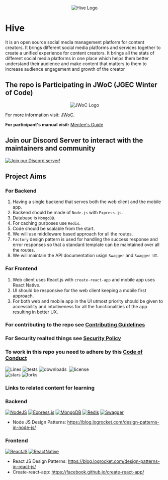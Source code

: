 <p align="center">
<img src="/Assets/Logo.png" alt="Hive Logo">
</p>

# Hive

<!-- ![Hive Logo](/Assets/Logo.png) -->

It is an open source social media management platform for content creators. It brings different social media platforms and services together to create a unified experience for content creators. It brings all the stats of different social media platforms in one place which helps them better understand their audience and make content that matters to them to increase audience engagement and growth of the creator

## The repo is Participating in JWoC (JGEC Winter of Code)

<p align="center">
<img src="/Assets/jwoc_logo.svg" alt="JWoC Logo">
</p>

For more information visit: [JWoC](https://jwoc.tech/).

**For participant's manual visit:** [Mentee's Guide](https://jwoc.tech/docs/student-manual)

## Join our Discord Server to interact with the maintainers and community

[![Join our Discord server!](https://invidget.switchblade.xyz/msTYRtVR)](https://discord.gg/msTYRtVR)

## Project Aims

### For Backend

1. Having a single backend that serves both the web client and the mobile app.
2. Backend should be made of `Node.js` with `Express.js`.
3. Database is `MongoDB`.
4. For caching purposes use `Redis`.
5. Code should be scalable from the start.
6. We will use middleware based approach for all the routes.
7. `Factory` design pattern is used for handling the success response and error responses so that a standard template can be maintained over all the routes.
8. We will maintain the API documentation usign `Swagger` and `Swagger UI`.

### For Frontend

1. Web client uses React.js with `create-react-app` and mobile app uses React Native.
2. UI should be responsive for the web client keeping a mobile first approach.
3. For both web and mobile app in the UI utmost priority should be given to accessbility and intuitiveness for all the functionalities of the app resulting in better UX.

### For contributing to the repo see [Contributing Guidelines](./CONTRIBUTING.md)

### For Security realted things see [Security Policy](./SECURITY.md)

### To work in this repo you need to adhere by this [Code of Conduct](./CODE_OF_CONDUCT.md)

![Lines](https://img.shields.io/tokei/lines/github/opticSquid/hive)
![tests](https://img.shields.io/appveyor/tests/opticSquid/hive)
![downloads](https://img.shields.io/github/downloads/opticSquid/hive/total)
![]()
![license](https://img.shields.io/github/license/opticSquid/hive)
<br>
![stars](https://img.shields.io/github/stars/opticSquid/hive?style=social)
![forks](https://img.shields.io/github/forks/opticSquid/hive?style=social)

### Links to related content for learning

### Backend

[![NodeJS](https://img.shields.io/badge/node.js-6DA55F?style=for-the-badge&logo=node.js&logoColor=white)](https://nodejs.org/en/)
[![Express.js](https://img.shields.io/badge/express.js-%23404d59.svg?style=for-the-badge&logo=express&logoColor=%2361DAFB)](http://expressjs.com/)
[![MongoDB](https://img.shields.io/badge/MongoDB-%234ea94b.svg?style=for-the-badge&logo=mongodb&logoColor=white)](https://www.mongodb.com/)
[![Redis](https://img.shields.io/badge/redis-%23DD0031.svg?style=for-the-badge&logo=redis&logoColor=white)](https://redis.io/)
[![Swagger](https://img.shields.io/badge/-Swagger-%23Clojure?style=for-the-badge&logo=swagger&logoColor=white)](https://swagger.io/)
- Node JS Design Patterns: <https://blog.logrocket.com/design-patterns-in-node-js/>

### Frontend

[![ReactJS](https://img.shields.io/badge/React-20232A?style=for-the-badge&logo=react&logoColor=61DAFB)](https://reactjs.org/)
[![ReactNative](https://img.shields.io/badge/React_Native-20232A?style=for-the-badge&logo=react&logoColor=61DAFB)](https://facebook.github.io/react-native/)
- React JS Design Patterns: <https://blog.logrocket.com/design-patterns-in-react-js/>
- Create-react-app: <https://facebook.github.io/create-react-app/>
